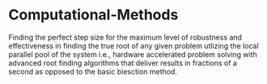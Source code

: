 # Computational-Methods


Finding the perfect step size for the maximum level of robustness and effectiveness in finding the true root of any given problem utlizing the local parallel pool of the system i.e., hardware accelerated problem solving with advanced root finding algorithms that deliver results in fractions of a second as opposed to the basic biesction method.
